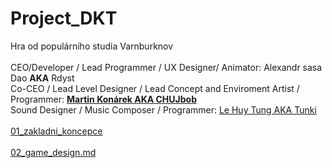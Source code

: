 # Project_DKT

Hra od populárního studia Varnburknov
<br><br/>
CEO/Developer / Lead Programmer / UX Designer/ Animator: Alexandr sasa Dao **AKA** Rdyst <br>
Co-CEO / Lead Level Designer / Lead Concept and Enviroment Artist / Programmer: [**Martin Konárek AKA CHUJbob**](https://github.com/MartinKonarek29)<br>
Sound Designer / Music Composer / Programmer: [Le Huy Tung AKA Tunki](https://github.com/Tsunaam1)
<br><br/>
[01_zakladni_koncepce](https://github.com/Rdyst/Project_DKT/blob/main/01_zakladni_koncepce.md)
<br><br/>
[02_game_design.md](https://github.com/Rdyst/Project_DKT/blob/main/02_game_design.md)
